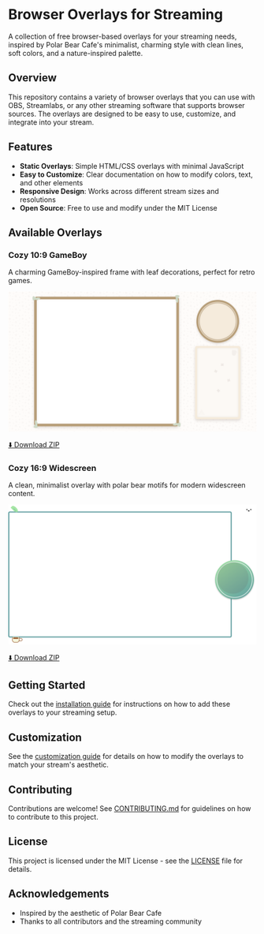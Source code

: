 # Browser Overlays for Streaming

A collection of free browser-based overlays for your streaming needs, inspired by Polar Bear Cafe's minimalist, charming style with clean lines, soft colors, and a nature-inspired palette.

## Overview

This repository contains a variety of browser overlays that you can use with OBS, Streamlabs, or any other streaming software that supports browser sources. The overlays are designed to be easy to use, customize, and integrate into your stream.

## Features

- **Static Overlays**: Simple HTML/CSS overlays with minimal JavaScript
- **Easy to Customize**: Clear documentation on how to modify colors, text, and other elements
- **Responsive Design**: Works across different stream sizes and resolutions
- **Open Source**: Free to use and modify under the MIT License

## Available Overlays

### Cozy 10:9 GameBoy

A charming GameBoy-inspired frame with leaf decorations, perfect for retro games.

![Cozy 10:9 GameBoy Overlay](docs/screenshots/cozy-10-9-gameboy.png)

[⬇️ Download ZIP](releases/cozy-10-9-aspect-ratio.zip?raw=true)

### Cozy 16:9 Widescreen

A clean, minimalist overlay with polar bear motifs for modern widescreen content.

![Cozy 16:9 Widescreen Overlay](docs/screenshots/cozy-16-9-widescreen.png)

[⬇️ Download ZIP](releases/cozy-16-9-aspect-ratio.zip?raw=true)

## Getting Started

Check out the [installation guide](docs/installation.md) for instructions on how to add these overlays to your streaming setup.

## Customization

See the [customization guide](docs/customization.md) for details on how to modify the overlays to match your stream's aesthetic.

## Contributing

Contributions are welcome! See [CONTRIBUTING.md](CONTRIBUTING.md) for guidelines on how to contribute to this project.

## License

This project is licensed under the MIT License - see the [LICENSE](LICENSE) file for details.

## Acknowledgements

- Inspired by the aesthetic of Polar Bear Cafe
- Thanks to all contributors and the streaming community